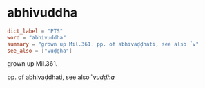# abhivuddha

``` toml
dict_label = "PTS"
word = "abhivuddha"
summary = "grown up Mil.361. pp. of abhivaḍḍhati, see also ˚v"
see_also = ["vuḍḍha"]
```

grown up Mil.361.

pp. of abhivaḍḍhati, see also ˚*[vuḍḍha](vuḍḍha.md)*

